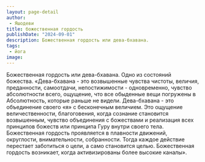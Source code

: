 ```yaml
---
layout: page-detail
author:
 - Яшодеви
title: божественная гордость
publishDate: "2024-09-01"
description: Божественная гордость или дева-бхавана.
tags:
 - йога
image: 
---
```


Божественная гордость или дева-бхавана.
Одно из состояний божества.
	«Дева-бхавана - это возвышенные чувства чистоты, величия, преданности, самоотдачи, непостижимости - одновременно, чувство абсолютности всего, ощущение, что все обыденные вещи погружены в Абсолютность, которые раньше не видели. Дева-бхавана - это объединение своего «я» с бесконечным величием. Это ощущение величественности, благоговения, когда сознание становится возвышенным, чувство объединения с божествами и реализация всех принципов божеств или принципа Гуру внутри своего тела. Божественная гордость проявляется в плавности движений, округлости, внимательности, собранности. Тогда каждое действие перестает заботиться о цели, а само становится целью. Божественная гордость возникает, когда активизированы более высокие каналы».

